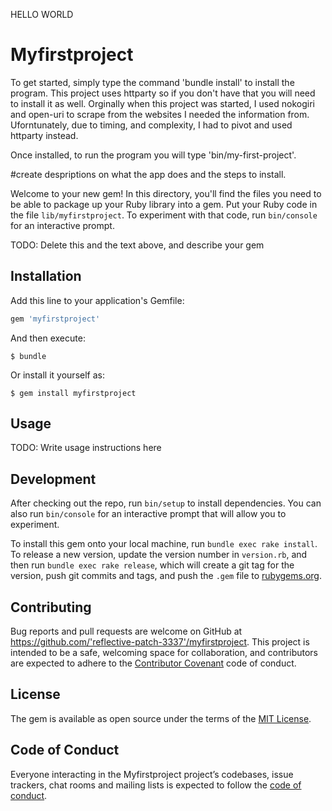 HELLO WORLD


# Myfirstproject


To get started, simply type the command 'bundle install' to install the program. This project uses httparty so if you don't have that you will need to install it as well. Orginally when this project was started, I used nokogiri and open-uri to scrape from the websites I needed the information from. Uforntunately, due to timing, and complexity, I had to pivot and used httparty instead.

Once installed, to run the program you will type  'bin/my-first-project'.

#create despriptions on what the app does and the steps to install.























Welcome to your new gem! In this directory, you'll find the files you need to be able to package up your Ruby library into a gem. Put your Ruby code in the file `lib/myfirstproject`. To experiment with that code, run `bin/console` for an interactive prompt.

TODO: Delete this and the text above, and describe your gem

## Installation

Add this line to your application's Gemfile:

```ruby
gem 'myfirstproject'
```

And then execute:

    $ bundle

Or install it yourself as:

    $ gem install myfirstproject

## Usage

TODO: Write usage instructions here

## Development

After checking out the repo, run `bin/setup` to install dependencies. You can also run `bin/console` for an interactive prompt that will allow you to experiment.

To install this gem onto your local machine, run `bundle exec rake install`. To release a new version, update the version number in `version.rb`, and then run `bundle exec rake release`, which will create a git tag for the version, push git commits and tags, and push the `.gem` file to [rubygems.org](https://rubygems.org).

## Contributing

Bug reports and pull requests are welcome on GitHub at https://github.com/'reflective-patch-3337'/myfirstproject. This project is intended to be a safe, welcoming space for collaboration, and contributors are expected to adhere to the [Contributor Covenant](http://contributor-covenant.org) code of conduct.

## License

The gem is available as open source under the terms of the [MIT License](https://opensource.org/licenses/MIT).

## Code of Conduct

Everyone interacting in the Myfirstproject project’s codebases, issue trackers, chat rooms and mailing lists is expected to follow the [code of conduct](https://github.com/'reflective-patch-3337'/myfirstproject/blob/master/CODE_OF_CONDUCT.md).
